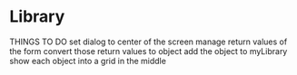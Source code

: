 # Library
THINGS TO DO
set dialog to center of the screen
manage return values of the form 
convert those return values to object 
add the object to myLibrary
show each object into a grid in the middle
